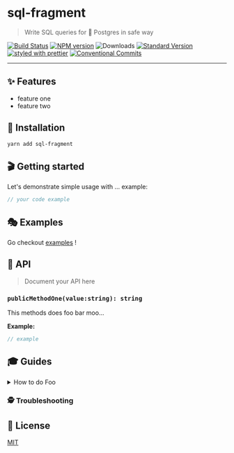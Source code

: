 # sql-fragment

> Write SQL queries for 🐘 Postgres in safe way

[![Build Status](https://travis-ci.com/the-gear/sql-fragment.svg?branch=master)](https://travis-ci.com/the-gear/sql-fragment)
[![NPM version](https://img.shields.io/npm/v/sql-fragment.svg)](https://www.npmjs.com/package/sql-fragment)
![Downloads](https://img.shields.io/npm/dm/sql-fragment.svg)
[![Standard Version](https://img.shields.io/badge/release-standard%20version-brightgreen.svg)](https://github.com/conventional-changelog/standard-version)
[![styled with prettier](https://img.shields.io/badge/styled_with-prettier-ff69b4.svg)](https://github.com/prettier/prettier)
[![Conventional Commits](https://img.shields.io/badge/Conventional%20Commits-1.0.0-yellow.svg)](https://conventionalcommits.org)

---

## ✨ Features

- feature one
- feature two

## 🔧 Installation

```sh
yarn add sql-fragment
```

## 🎬 Getting started

Let's demonstrate simple usage with ... example:

```ts
// your code example
```

## 🎭 Examples

Go checkout [examples](./examples) !

## 📜 API

> Document your API here

### `publicMethodOne(value:string): string`

This methods does foo bar moo...

**Example:**

```ts
// example
```

## 🎓 Guides

<details>
<summary>How to do Foo</summary>

Today we're gonna build Foo....

</details>

### 🕵️ Troubleshooting

## 🥂 License

[MIT](./LICENSE.md)
